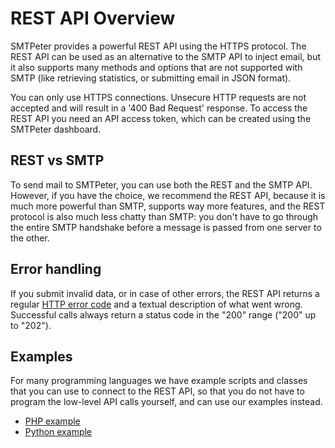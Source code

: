 # REST API Overview

SMTPeter provides a powerful REST API using the HTTPS protocol. The 
REST API can be used as an alternative to the SMTP API to inject email,
but it also supports many methods and options that are not supported
with SMTP (like retrieving statistics, or submitting email in JSON
format).

You can only use HTTPS connections. Unsecure HTTP requests are not
accepted and will result in a '400 Bad Request' response. To access 
the REST API you need an API access token, which can be created using 
the SMTPeter dashboard.


## REST vs SMTP

To send mail to SMTPeter, you can use both the REST and the SMTP API.
However, if you have the choice, we recommend the REST API, because
it is much more powerful than SMTP, supports way more features, and
the REST protocol is also much less chatty than SMTP: you don't have to
go through the entire SMTP handshake before a message is passed from
one server to the other.


## Error handling

If you submit invalid data, or in case of other errors, the REST API
returns a regular [HTTP error code](https://nl.wikipedia.org/wiki/Lijst_van_HTTP-statuscodes)
and a textual description of what went wrong. Successful calls always
return a status code in the "200" range ("200" up to "202").


## Examples

For many programming languages we have example scripts and classes 
that you can use to connect to the REST API, so that you do not have to 
program the low-level API calls yourself, and can use our examples 
instead.

* [PHP example](php-example)
* [Python example](python-example)


